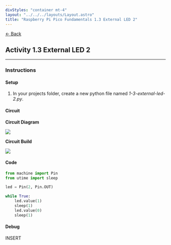 ```yaml
---
divStyles: "container mt-4"
layout: "../../../layouts/Layout.astro"
title: "Raspberry Pi Pico Fundamentals 1.3 External LED 2"
---
```


[← Back](/pi-pico-fundamentals/)

## Activity 1.3 External LED 2

---

### Instructions

#### Setup

1. In your projects folder, create a new python file named _1-3-external-led-2.py_.

#### Circuit

**Circuit Diagram**

<img src="/courses/pi-pico-fundamentals/external-led-2-diagram.png" class="mw-100 my-3"/>

**Circuit Build**

<img src="/courses/pi-pico-fundamentals/external-led-2-build.png" class="mw-100 my-3"/>

#### Code

```py
from machine import Pin
from utime import sleep

led = Pin(2, Pin.OUT)

while True:
    led.value(1)
    sleep(1)
    led.value(0)
    sleep(1)
```

#### Debug

INSERT
